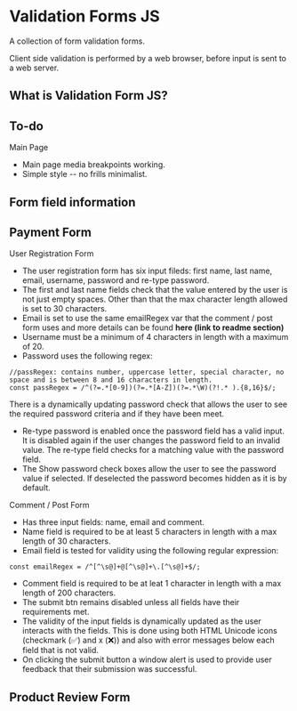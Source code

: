 # Validation Forms JS

A collection of form validation forms.

Client side validation is performed by a web browser, before input is sent to a web server.

## What is Validation Form JS?




## To-do 

Main Page 
- Main page media breakpoints working. 
- Simple style -- no frills minimalist. 

## Form field information

Payment Form 
- 



User Registration Form 
- The user registration form has six input fileds: first name, last name, email, username, password and re-type password. 
- The first and last name fields check that the value entered by the user is not just empty spaces. Other than that the max character length allowed is set to 30 characters. 
- Email is set to use the same emailRegex var that the comment / post form uses and more details can be found **here (link to readme section)**
- Username must be a minimum of 4 characters in length with a maximum of 20. 
- Password uses the following regex: 
```
//passRegex: contains number, uppercase letter, special character, no space and is between 8 and 16 characters in length.
const passRegex = /^(?=.*[0-9])(?=.*[A-Z])(?=.*\W)(?!.* ).{8,16}$/;
```
There is a dynamically updating password check that allows the user to see the required password criteria and if they have been meet. 
- Re-type password is enabled once the password field has a valid input. It is disabled again if the user changes the password field to an invalid value. The re-type field checks for a matching value with the password field. 
- The Show password check boxes allow the user to see the password value if selected. If deselected the password becomes hidden as it is by default.  



Comment / Post Form 
- Has three input fields: name, email and comment. 
- Name field is required to be at least 5 characters in length with a max length of 30 characters. 
- Email field is tested for validity using the following regular expression:
```
const emailRegex = /^[^\s@]+@[^\s@]+\.[^\s@]+$/;
```
- Comment field is required to be at leat 1 character in length with a max length of 200 characters. 
- The submit btn remains disabled unless all fields have their requirements met.
- The validity of the input fields is dynamically updated as the user interacts with the fields. 
This is done using both HTML Unicode icons (checkmark (&#9989;) and x (&#10060;)) and also with error messages below each field that is not valid. 
- On clicking the submit button a window alert is used to provide user feedback that their submission was successful.



Product Review Form 
- 